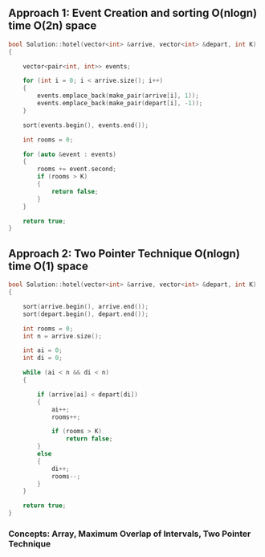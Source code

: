 ## Approach 1: Event Creation and sorting O(nlogn) time O(2n) space

```cpp
bool Solution::hotel(vector<int> &arrive, vector<int> &depart, int K)
{

    vector<pair<int, int>> events;

    for (int i = 0; i < arrive.size(); i++)
    {
        events.emplace_back(make_pair(arrive[i], 1));
        events.emplace_back(make_pair(depart[i], -1));
    }

    sort(events.begin(), events.end());

    int rooms = 0;

    for (auto &event : events)
    {
        rooms += event.second;
        if (rooms > K)
        {
            return false;
        }
    }

    return true;
}
```

## Approach 2: Two Pointer Technique O(nlogn) time O(1) space

```cpp
bool Solution::hotel(vector<int> &arrive, vector<int> &depart, int K)
{

    sort(arrive.begin(), arrive.end());
    sort(depart.begin(), depart.end());

    int rooms = 0;
    int n = arrive.size();

    int ai = 0;
    int di = 0;

    while (ai < n && di < n)
    {

        if (arrive[ai] < depart[di])
        {
            ai++;
            rooms++;

            if (rooms > K)
                return false;
        }
        else
        {
            di++;
            rooms--;
        }
    }

    return true;
}
```

### Concepts: Array, Maximum Overlap of Intervals, Two Pointer Technique